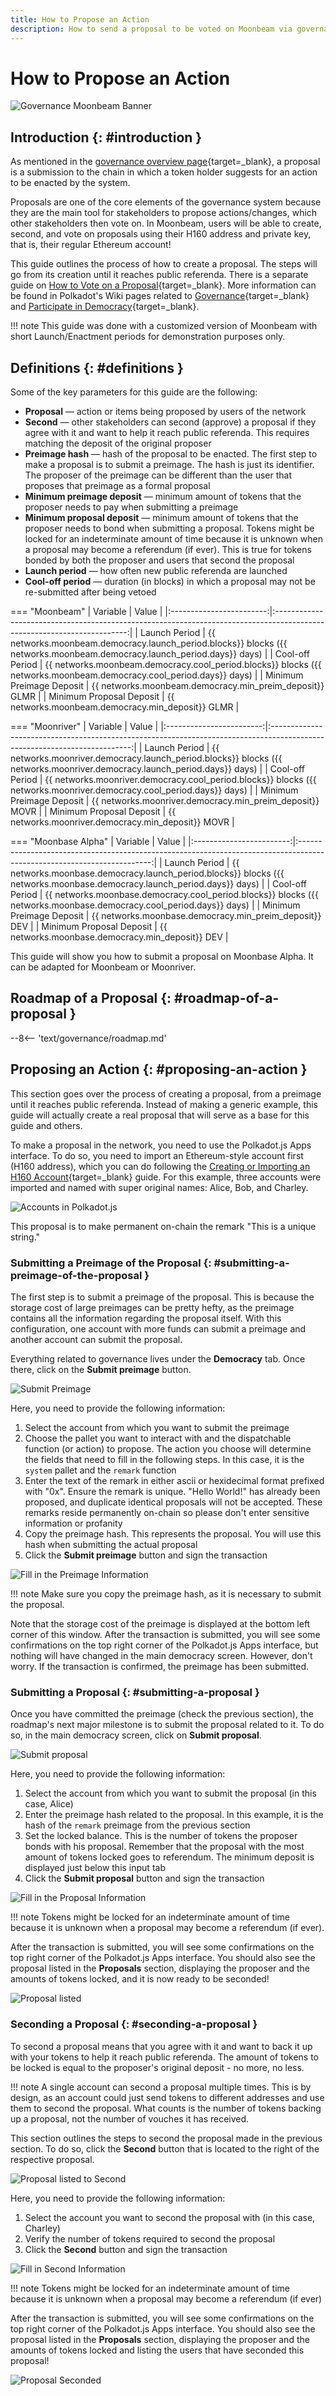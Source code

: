 ```yaml
---
title: How to Propose an Action
description: How to send a proposal to be voted on Moonbeam via governance features
---
```


# How to Propose an Action

![Governance Moonbeam Banner](/images/tokens/governance/proposals/governance-proposal-banner.png)

## Introduction {: #introduction } 

As mentioned in the [governance overview page](/learn/features/governance/#definitions){target=_blank}, a proposal is a submission to the chain in which a token holder suggests for an action to be enacted by the system.

Proposals are one of the core elements of the governance system because they are the main tool for stakeholders to propose actions/changes, which other stakeholders then vote on. In Moonbeam, users will be able to create, second, and vote on proposals using their H160 address and private key, that is, their regular Ethereum account!

This guide outlines the process of how to create a proposal. The steps will go from its creation until it reaches public referenda. There is a separate guide on [How to Vote on a Proposal](/tokens/governance/voting/){target=_blank}. More information can be found in Polkadot's Wiki pages related to [Governance](https://wiki.polkadot.network/docs/learn-governance#council){target=_blank} and [Participate in Democracy](https://wiki.polkadot.network/docs/maintain-guides-democracy){target=_blank}.

!!! note
    This guide was done with a customized version of Moonbeam with short Launch/Enactment periods for demonstration purposes only.

## Definitions {: #definitions } 

Some of the key parameters for this guide are the following:

 - **Proposal** — action or items being proposed by users of the network
 - **Second** — other stakeholders can second (approve) a proposal if they agree with it and want to help it reach public referenda. This requires matching the deposit of the original proposer
 - **Preimage hash** — hash of the proposal to be enacted. The first step to make a proposal is to submit a preimage. The hash is just its identifier. The proposer of the preimage can be different than the user that proposes that preimage as a formal proposal
 - **Minimum preimage deposit** — minimum amount of tokens that the proposer needs to pay when submitting a preimage
 - **Minimum proposal deposit** — minimum amount of tokens that the proposer needs to bond when submitting a proposal. Tokens might be locked for an indeterminate amount of time because it is unknown when a proposal may become a referendum (if ever). This is true for tokens bonded by both the proposer and users that second the proposal
 - **Launch period** — how often new public referenda are launched
 - **Cool-off period** — duration (in blocks) in which a proposal may not be re-submitted after being vetoed

=== "Moonbeam"
    |         Variable         |                                                          Value                                                          |
    |:------------------------:|:-----------------------------------------------------------------------------------------------------------------------:|
    |      Launch Period       | {{ networks.moonbeam.democracy.launch_period.blocks}} blocks ({{ networks.moonbeam.democracy.launch_period.days}} days) |
    |     Cool-off Period      |   {{ networks.moonbeam.democracy.cool_period.blocks}} blocks ({{ networks.moonbeam.democracy.cool_period.days}} days)   |
    | Minimum Preimage Deposit |                                 {{ networks.moonbeam.democracy.min_preim_deposit}} GLMR                                 |
    | Minimum Proposal Deposit |                                    {{ networks.moonbeam.democracy.min_deposit}} GLMR                                    |

=== "Moonriver"
    |         Variable         |                                                           Value                                                           |
    |:------------------------:|:-------------------------------------------------------------------------------------------------------------------------:|
    |      Launch Period       | {{ networks.moonriver.democracy.launch_period.blocks}} blocks ({{ networks.moonriver.democracy.launch_period.days}} days) |
    |     Cool-off Period      |   {{ networks.moonriver.democracy.cool_period.blocks}} blocks ({{ networks.moonriver.democracy.cool_period.days}} days)   |
    | Minimum Preimage Deposit |                                 {{ networks.moonriver.democracy.min_preim_deposit}} MOVR                                  |
    | Minimum Proposal Deposit |                                    {{ networks.moonriver.democracy.min_deposit}} MOVR                                     |

=== "Moonbase Alpha"
    |         Variable         |                                                          Value                                                          |
    |:------------------------:|:-----------------------------------------------------------------------------------------------------------------------:|
    |      Launch Period       | {{ networks.moonbase.democracy.launch_period.blocks}} blocks ({{ networks.moonbase.democracy.launch_period.days}} days) |
    |     Cool-off Period      |   {{ networks.moonbase.democracy.cool_period.blocks}} blocks ({{ networks.moonbase.democracy.cool_period.days}} days)   |
    | Minimum Preimage Deposit |                                 {{ networks.moonbase.democracy.min_preim_deposit}} DEV                                  |
    | Minimum Proposal Deposit |                                    {{ networks.moonbase.democracy.min_deposit}} DEV                                     |


This guide will show you how to submit a proposal on Moonbase Alpha. It can be adapted for Moonbeam or Moonriver.

## Roadmap of a Proposal {: #roadmap-of-a-proposal } 

--8<-- 'text/governance/roadmap.md'

## Proposing an Action {: #proposing-an-action } 

This section goes over the process of creating a proposal, from a preimage until it reaches public referenda. Instead of making a generic example, this guide will actually create a real proposal that will serve as a base for this guide and others.

To make a proposal in the network, you need to use the Polkadot.js Apps interface. To do so, you need to import an Ethereum-style account first (H160 address), which you can do following the [Creating or Importing an H160 Account](/tokens/connect/polkadotjs/#creating-or-importing-an-h160-account){target=_blank} guide. For this example, three accounts were imported and named with super original names: Alice, Bob, and Charley.

![Accounts in Polkadot.js](/images/tokens/governance/proposals/proposals-1.png)

This proposal is to make permanent on-chain the remark "This is a unique string."

### Submitting a Preimage of the Proposal {: #submitting-a-preimage-of-the-proposal } 

The first step is to submit a preimage of the proposal. This is because the storage cost of large preimages can be pretty hefty, as the preimage contains all the information regarding the proposal itself. With this configuration, one account with more funds can submit a preimage and another account can submit the proposal.

Everything related to governance lives under the **Democracy** tab. Once there, click on the **Submit preimage** button.

![Submit Preimage](/images/tokens/governance/proposals/proposals-2.png)

Here, you need to provide the following information:

 1. Select the account from which you want to submit the preimage
 2. Choose the pallet you want to interact with and the dispatchable function (or action) to propose. The action you choose will determine the fields that need to fill in the following steps. In this case, it is the `system` pallet and the `remark` function
 3. Enter the text of the remark in either ascii or hexidecimal format prefixed with "0x". Ensure the remark is unique. "Hello World!" has already been proposed, and duplicate identical proposals will not be accepted. These remarks reside permanently on-chain so please don't enter sensitive information or profanity 
 4. Copy the preimage hash. This represents the proposal. You will use this hash when submitting the actual proposal
 5. Click the **Submit preimage** button and sign the transaction

![Fill in the Preimage Information](/images/tokens/governance/proposals/proposals-3.png)

!!! note
    Make sure you copy the preimage hash, as it is necessary to submit the proposal.

Note that the storage cost of the preimage is displayed at the bottom left corner of this window. After the transaction is submitted, you will see some confirmations on the top right corner of the Polkadot.js Apps interface, but nothing will have changed in the main democracy screen. However, don't worry. If the transaction is confirmed, the preimage has been submitted.

### Submitting a Proposal {: #submitting-a-proposal } 

Once you have committed the preimage (check the previous section), the roadmap's next major milestone is to submit the proposal related to it. To do so, in the main democracy screen, click on **Submit proposal**.

![Submit proposal](/images/tokens/governance/proposals/proposals-4.png)

Here, you need to provide the following information:

 1. Select the account from which you want to submit the proposal (in this case, Alice)
 2. Enter the preimage hash related to the proposal. In this example, it is the hash of the `remark` preimage from the previous section
 3. Set the locked balance. This is the number of tokens the proposer bonds with his proposal. Remember that the proposal with the most amount of tokens locked goes to referendum. The minimum deposit is displayed just below this input tab
 4. Click the **Submit proposal** button and sign the transaction

![Fill in the Proposal Information](/images/tokens/governance/proposals/proposals-5.png)

!!! note
    Tokens might be locked for an indeterminate amount of time because it is unknown when a proposal may become a referendum (if ever).

After the transaction is submitted, you will see some confirmations on the top right corner of the Polkadot.js Apps interface. You should also see the proposal listed in the **Proposals** section, displaying the proposer and the amounts of tokens locked, and it is now ready to be seconded!

![Proposal listed](/images/tokens/governance/proposals/proposals-6.png)

### Seconding a Proposal {: #seconding-a-proposal } 

To second a proposal means that you agree with it and want to back it up with your tokens to help it reach public referenda. The amount of tokens to be locked is equal to the proposer's original deposit - no more, no less.

!!! note
    A single account can second a proposal multiple times. This is by design, as an account could just send tokens to different addresses and use them to second the proposal. What counts is the number of tokens backing up a proposal, not the number of vouches it has received.

This section outlines the steps to second the proposal made in the previous section. To do so, click the **Second** button that is located to the right of the respective proposal.

![Proposal listed to Second](/images/tokens/governance/proposals/proposals-7.png)

Here, you need to provide the following information:

 1. Select the account you want to second the proposal with (in this case, Charley)
 2. Verify the number of tokens required to second the proposal
 3. Click the **Second** button and sign the transaction

![Fill in Second Information](/images/tokens/governance/proposals/proposals-8.png)

!!! note
    Tokens might be locked for an indeterminate amount of time because it is unknown when a proposal may become a referendum (if ever)

After the transaction is submitted, you will see some confirmations on the top right corner of the Polkadot.js Apps interface. You should also see the proposal listed in the **Proposals** section, displaying the proposer and the amounts of tokens locked and listing the users that have seconded this proposal!

![Proposal Seconded](/images/tokens/governance/proposals/proposals-9.png)

